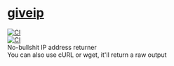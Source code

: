 # [giveip](https://giveip.io)
[![CI](https://github.com/randomairborne/giveip/actions/workflows/build.yml/badge.svg)](https://github.com/randomairborne/giveip/actions/workflows/build.yml)<br>
[![CI](https://github.com/randomairborne/giveip/actions/workflows/check.yml/badge.svg)](https://github.com/randomairborne/giveip/actions/workflows/check.yml)<br>
No-bullshit IP address returner \
You can also use cURL or wget, it'll return a raw output

